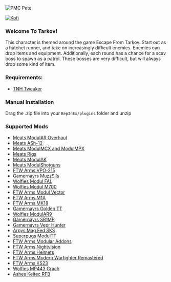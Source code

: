 ![PMC Pete](https://i.imgur.com/RYqHM2P.png)

[![Kofi](https://az743702.vo.msecnd.net/cdn/kofi3.png?v=0)](https://ko-fi.com/devyn_myers)

### Welcome To Tarkov!

This character is themed around the game Escape From Tarkov. Start out as a hatchet runner, and take on increasingly difficult enemies. Enemies can drop items and equipment. Additionally, each round has a chance for a scav boss to spawn as a patrol. These bosses are very difficult, but will always drop some kind of item.

### Requirements:
- [TNH Tweaker](https://github.com/devyndamonster/TakeAndHoldTweaker)

### Manual Installation
Drag the .zip file into your `BepInEx/plugins` folder and unzip

### Supported Mods
- [Meats ModulAR Overhaul](https://h3vr.thunderstore.io/package/Meat_banono/Meats_ModulAR/)
- [Meats ASh-12](https://h3vr.thunderstore.io/package/Meat_banono/Meats_ASh12/)
- [Meats ModulMCX and ModulMPX](https://h3vr.thunderstore.io/package/Meat_banono/Meats_ModulSIG/)
- [Meats Rigs](https://h3vr.thunderstore.io/package/Meat_banono/Meats_Rigs/)
- [Meats ModulAK](https://h3vr.thunderstore.io/package/Meat_banono/Meats_ModulAK/)
- [Meats ModulShotguns](https://h3vr.thunderstore.io/package/Meat_banono/Meats_ModulShotguns/)
- [FTW Arms VPO-215](https://h3vr.thunderstore.io/package/Andrew_FTW/FTW_Arms_VPO215/)
- [Gamernayrs MuzzSils](https://h3vr.thunderstore.io/package/nayr31/MuzzSil/)
- [Wolfies Modul FAL](https://h3vr.thunderstore.io/package/Not_Wolfie/Modul_FAL/)
- [Wolfies Modul M700](https://h3vr.thunderstore.io/package/Not_Wolfie/Modul_M700/)
- [FTW Arms Modul Vector](https://h3vr.thunderstore.io/package/Andrew_FTW/FTW_Arms_Modular_Vector/)
- [FTW Arms M1A](https://h3vr.thunderstore.io/package/Andrew_FTW/FTW_Arms_Modular_M1a/)
- [FTW Arms MK18](https://h3vr.thunderstore.io/package/Andrew_FTW/FTW_Arms_Mk18_Mjolnir/)
- [Gamernayrs Golden TT](https://h3vr.thunderstore.io/package/nayr31/GoldenTT/)
- [Wolfies ModulAR9](https://bonetome.com/h3vr/weapons/408/)
- [Gamernayrs SR1MP](https://h3vr.thunderstore.io/package/nayr31/SR1MP/)
- [Gamernayrs Vepr Hunter](https://h3vr.thunderstore.io/package/nayr31/VeprHunter/)
- [Arpys Mag Fed SKS](https://h3vr.thunderstore.io/package/Arpy/Magazine_fed_Classic_SKS_Kit/)
- [Superpugs ModulTT](https://h3vr.thunderstore.io/package/superpug/ModulTT/)
- [FTW Arms Modular Addons](https://h3vr.thunderstore.io/package/Andrew_FTW/FTW_Arms_Modular_Addons/)
- [FTW Arms Nightvision](https://h3vr.thunderstore.io/package/Andrew_FTW/FTW_Arms_Nightvision/)
- [FTW Arms Helmets](https://h3vr.thunderstore.io/package/Andrew_FTW/FTW_Arms_Modular_Helmets/)
- [FTW Arms Modern Warfighter Remastered](https://h3vr.thunderstore.io/package/Andrew_FTW/FTW_Arms_Modern_Warfighter_Remastered/)
- [FTW Arms KS23](https://h3vr.thunderstore.io/package/Andrew_FTW/FTW_Arms_KS_23/)
- [Wolfies MP443 Grach](https://h3vr.thunderstore.io/package/Not_Wolfie/MP443_Grach/)
- [Ashes Keltec RFB](https://h3vr.thunderstore.io/package/fsce/Ashes_KelTec_RFB/)
